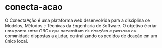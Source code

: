 # conecta-acao
O ConectaAção é uma plataforma web desenvolvida para a disciplina de Modelos, Métodos e Técnicas da Engenharia de Software. O objetivo é criar uma ponte entre ONGs que necessitam de doações e pessoas da comunidade dispostas a ajudar, centralizando os pedidos de doação em um único local.
